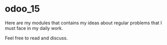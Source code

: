 # odoo_15

Here are my modules that contains my ideas about regular problems that I must face in my daily work.

Feel free to read and discuss.
